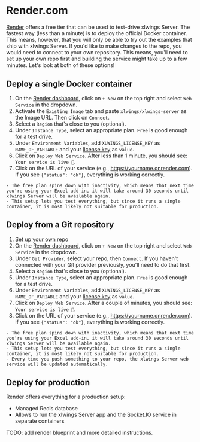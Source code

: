 # Render.com

[Render](https://render.com/) offers a free tier that can be used to test-drive xlwings Server. The fastest way (less than a minute) is to deploy the official Docker container. This means, however, that you will only be able to try out the examples that ship with xlwings Server. If you'd like to make changes to the repo, you would need to connect to your own repository. This means, you'll need to set up your own repo first and building the service might take up to a few minutes. Let's look at both of these options!

## Deploy a single Docker container

1. On the [Render dashboard](https://dashboard.render.com/), click on `+ New` on the top right and select `Web Service` in the dropdown.
2. Activate the `Existing Image` tab and paste `xlwings/xlwings-server` as the Image URL. Then click on `Connect`.
3. Select a `Region` that's close to you (optional).
4. Under `Instance Type`, select an appropriate plan. `Free` is good enough for a test drive.
5. Under `Environment Variables`, add `XLWINGS_LICENSE_KEY` as `NAME_OF_VARIABLE` and your [license key](https://www.xlwings.org/trial) as `value`.
6. Click on `Deploy Web Service`. After less than 1 minute, you should see: `Your service is live 🎉`.
7. Click on the URL of your service (e.g., https://yourname.onrender.com). If you see `{"status": "ok"}`, everything is working correctly.

```{note}
- The free plan spins down with inactivity, which means that next time you're using your Excel add-in, it will take around 30 seconds until xlwings Server will be available again.
- This setup lets you test everything, but since it runs a single container, it is most likely not suitable for production.
```

## Deploy from a Git repository

1. [Set up your own repo](repo_setup.md)
2. On the [Render dashboard](https://dashboard.render.com/), click on `+ New` on the top right and select `Web Service` in the dropdown.
3. Under `Git Provider`, select your repo, then `Connect`. If you haven't connected with your Git provider previously, you'll need to do that first.
4. Select a `Region` that's close to you (optional).
5. Under `Instance Type`, select an appropriate plan. `Free` is good enough for a test drive.
6. Under `Environment Variables`, add `XLWINGS_LICENSE_KEY` as `NAME_OF_VARIABLE` and your [license key](https://www.xlwings.org/trial) as `value`.
7. Click on `Deploy Web Service`. After a couple of minutes, you should see: `Your service is live 🎉`.
8. Click on the URL of your service (e.g., https://yourname.onrender.com). If you see `{"status": "ok"}`, everything is working correctly.

```{note}
- The free plan spins down with inactivity, which means that next time you're using your Excel add-in, it will take around 30 seconds until xlwings Server will be available again.
- This setup lets you test everything, but since it runs a single container, it is most likely not suitable for production.
- Every time you push something to your repo, the xlwings Server web service will be updated automatically.
```

## Deploy for production

Render offers everything for a production setup:

- Managed Redis database
- Allows to run the xlwings Server app and the Socket.IO service in separate containers

TODO: add render blueprint and more detailed instructions.

